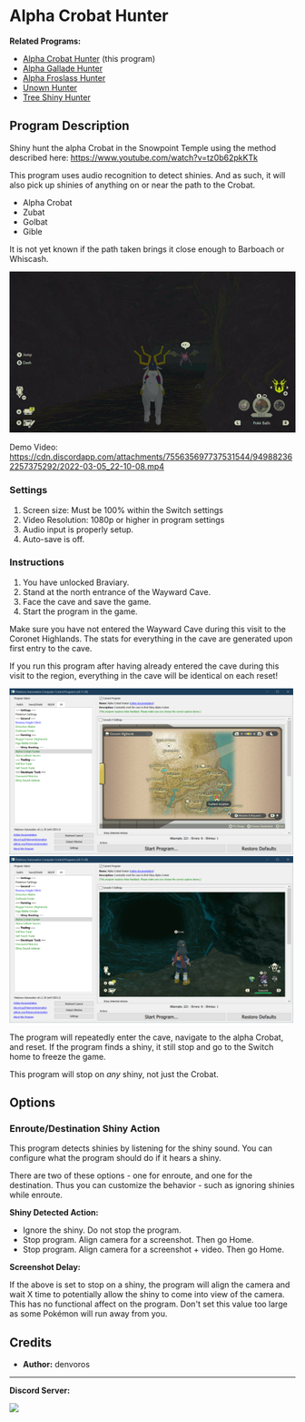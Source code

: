 # Alpha Crobat Hunter

**Related Programs:**
- [Alpha Crobat Hunter](AlphaCrobatHunter.md) (this program)
- [Alpha Gallade Hunter](AlphaGalladeHunter.md)
- [Alpha Froslass Hunter](AlphaFroslassHunter.md)
- [Unown Hunter](UnownHunter.md)
- [Tree Shiny Hunter](TreeShinyHunter.md)

## Program Description

Shiny hunt the alpha Crobat in the Snowpoint Temple using the method described here: https://www.youtube.com/watch?v=tz0b62pkKTk

This program uses audio recognition to detect shinies. And as such, it will also pick up shinies of anything on or near the path to the Crobat.
- Alpha Crobat
- Zubat
- Golbat
- Gible

It is not yet known if the path taken brings it close enough to Barboach or Whiscash.

<img src="images/AlphaCrobatHunter-0.jpg">

Demo Video: https://cdn.discordapp.com/attachments/755635697737531544/949882362257375292/2022-03-05_22-10-08.mp4


### Settings

1. Screen size: Must be 100% within the Switch settings
2. Video Resolution: 1080p or higher in program settings
3. Audio input is properly setup.
4. Auto-save is off.


### Instructions

1. You have unlocked Braviary.
2. Stand at the north entrance of the Wayward Cave.
3. Face the cave and save the game.
4. Start the program in the game.

Make sure you have not entered the Wayward Cave during this visit to the Coronet Highlands.
The stats for everything in the cave are generated upon first entry to the cave.

If you run this program after having already entered the cave during this visit to the region, everything in the cave will be identical on each reset!

<img src="images/AlphaCrobatHunter-1.png" width="500"> <img src="images/AlphaCrobatHunter-2.png" width="500">

The program will repeatedly enter the cave, navigate to the alpha Crobat, and reset.
If the program finds a shiny, it still stop and go to the Switch home to freeze the game.

This program will stop on *any* shiny, not just the Crobat.


## Options


### Enroute/Destination Shiny Action

This program detects shinies by listening for the shiny sound. You can configure what the program should do if it hears a shiny.

There are two of these options - one for enroute, and one for the destination. Thus you can customize the behavior - such as ignoring shinies while enroute.

**Shiny Detected Action:**
- Ignore the shiny. Do not stop the program.
- Stop program. Align camera for a screenshot. Then go Home.
- Stop program. Align camera for a screenshot + video. Then go Home.

**Screenshot Delay:**

If the above is set to stop on a shiny, the program will align the camera and wait X time to potentially allow the shiny to come into view of the camera.
This has no functional affect on the program. Don't set this value too large as some Pokémon will run away from you.


## Credits

- **Author:** denvoros


<hr>

**Discord Server:** 

[<img src="https://canary.discordapp.com/api/guilds/695809740428673034/widget.png?style=banner2">](https://discord.gg/cQ4gWxN)
